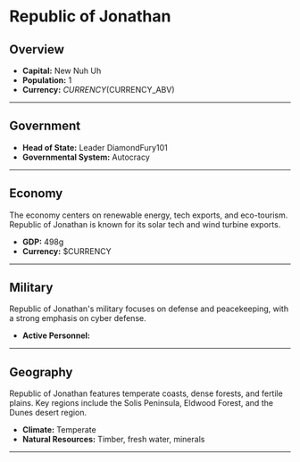 # Republic of Jonathan

## Overview

- **Capital:** New Nuh Uh
- **Population:** 1
- **Currency:** $CURRENCY ($CURRENCY_ABV)

---

## Government

- **Head of State:** Leader DiamondFury101
- **Governmental System:** Autocracy

---

## Economy
The economy centers on renewable energy, tech exports, and eco-tourism. Republic of Jonathan is known for its solar tech and wind turbine exports.

- **GDP:** 498g
- **Currency:** $CURRENCY

---

## Military
Republic of Jonathan's military focuses on defense and peacekeeping, with a strong emphasis on cyber defense.

- **Active Personnel:** 

---

## Geography
Republic of Jonathan features temperate coasts, dense forests, and fertile plains. Key regions include the Solis Peninsula, Eldwood Forest, and the Dunes desert region.

- **Climate:** Temperate
- **Natural Resources:** Timber, fresh water, minerals

---